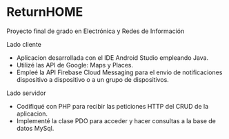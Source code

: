# ReturnHOME 
 Proyecto final de grado en Electrónica y Redes de Información 
 
 Lado cliente
 * Aplicacion desarrollada con el IDE Android Studio empleando Java.
 * Utilizé las API de Google: Maps y Places.
 * Empleé la API Firebase Cloud Messaging para el envio de notificaciones dispositivo a dispositivo o a un grupo de dispositivos.

 Lado servidor
 * Codifiqué con PHP para recibir las peticiones HTTP del CRUD de la aplicacion.
 * Implementé la clase PDO para acceder y hacer consultas a la base de datos MySql.
